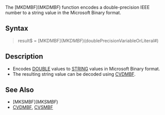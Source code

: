 The [MKDMBF$](MKDMBF$) function encodes a double-precision IEEE number to a string value in the Microsoft Binary format.


## Syntax

>  result$ = [MKDMBF$](MKDMBF$)(doublePrecisionVariableOrLiteral#)


## Description

* Encodes [DOUBLE](DOUBLE) values to [STRING](STRING) values in Microsoft Binary format.
* The resulting string value can be decoded using [CVDMBF](CVDMBF).


## See Also

* [MKSMBF$](MKSMBF$)
* [CVDMBF](CVDMBF), [CVSMBF](CVSMBF)




